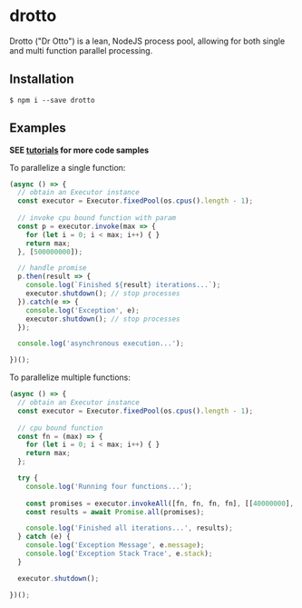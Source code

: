 # drotto

Drotto ("Dr Otto") is a lean, NodeJS process pool, allowing for both single and multi function parallel processing.

## Installation

```shell
$ npm i --save drotto
```

## Examples

**SEE [tutorials](https://github.com/jessecascio/drotto-tutorials) for more code samples**

To parallelize a single function:

```js
(async () => {
  // obtain an Executor instance
  const executor = Executor.fixedPool(os.cpus().length - 1);
  
  // invoke cpu bound function with param
  const p = executor.invoke(max => {
    for (let i = 0; i < max; i++) { }
    return max;
  }, [500000000]);

  // handle promise
  p.then(result => {
    console.log(`Finished ${result} iterations...`);
    executor.shutdown(); // stop processes
  }).catch(e => {
    console.log('Exception', e);
    executor.shutdown(); // stop processes
  });

  console.log('asynchronous execution...');

})();
```
To parallelize multiple functions:

```js
(async () => {
  // obtain an Executor instance
  const executor = Executor.fixedPool(os.cpus().length - 1);
  
  // cpu bound function
  const fn = (max) => {
    for (let i = 0; i < max; i++) { }
    return max;
  };

  try {
    console.log('Running four functions...');
    
    const promises = executor.invokeAll([fn, fn, fn, fn], [[40000000], [20000000], [60000000], [30000000]]);
    const results = await Promise.all(promises);

    console.log('Finished all iterations...', results);
  } catch (e) {
    console.log('Exception Message', e.message);
    console.log('Exception Stack Trace', e.stack);
  }

  executor.shutdown();

})();
```
